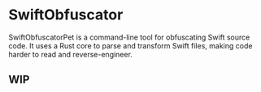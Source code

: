 # SwiftObfuscator
SwiftObfuscatorPet is a command-line tool for obfuscating Swift source code. It uses a Rust core to parse and transform Swift files, making code harder to read and reverse-engineer.

## WIP
